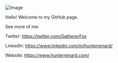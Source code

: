 ![Image](https://res.cloudinary.com/dgh7x2bgq/image/upload/v1594750786/0_aaxgdm.jpg)

Hello! Welcome to my GitHub page.

See more of me:

Twitter: https://twitter.com/GathererFox

LinkedIn: https://www.linkedin.com/in/hunterrenard/

Website: https://www.hunterrenard.com/
